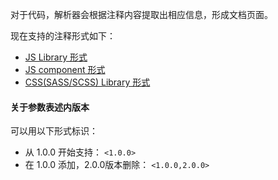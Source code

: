 对于代码，解析器会根据注释内容提取出相应信息，形成文档页面。

现在支持的注释形式如下：

* [JS Library 形式](#JS-Library)
* [JS component 形式](#JS-Component)
* [CSS(SASS/SCSS) Library 形式](#CSS-Library)

#### 关于参数表述内版本

可以用以下形式标识：

 * 从 1.0.0 开始支持： `<1.0.0>`
 * 在 1.0.0 添加，2.0.0版本删除： `<1.0.0,2.0.0>`
